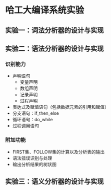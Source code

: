 # 哈工大编译系统实验
## 实验一：词法分析器的设计与实现
## 实验二：语法分析器的设计与实现
### 识别能力
- 声明语句
  - 变量声明
  - 数组声明
  - 记录声明
  - 过程声明
- 表达式及赋值语句（包括数据元素的引用和赋值）
- 分支语句：if_then_else
- 循环语句：do_while
- 过程调用语句
### 附加功能
- FIRST集、FOLLOW集的计算以及分析表的输出
- 语法错误识别与处理
- 输出分析结果的树状图
## 实验三：语义分析器的设计与实现